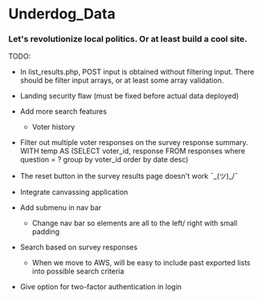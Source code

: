 # Underdog_Data

### Let's revolutionize local politics. Or at least build a cool site.

TODO:

- In list_results.php, POST input is obtained without filtering input. There should be filter input arrays, or at least some array validation.

- Landing security flaw (must be fixed before actual data deployed)

- Add more search features 
    - Voter history
    
- Filter out multiple voter responses on the survey response summary.
WITH temp AS 
(SELECT voter_id, response FROM responses
where question = ?
group by voter_id
order by date desc)

- The reset button in the survey results page doesn't work ¯\_(ツ)_/¯

- Integrate canvassing application

- Add submenu in nav bar
    - Change nav bar so elements are all to the left/ right with small padding

- Search based on survey responses
    - When we move to AWS, will be easy to include past exported lists into possible search criteria

- Give option for two-factor authentication in login
